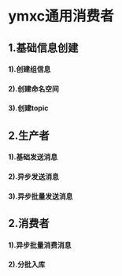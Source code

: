 # ymxc通用消费者

## 1.基础信息创建
#### 1).创建组信息
#### 2).创建命名空间
#### 3).创建topic
## 2.生产者
#### 1).基础发送消息
#### 2).异步发送消息
#### 3).异步批量发送消息
## 2.消费者
#### 1).异步批量消费消息
#### 2).分批入库





